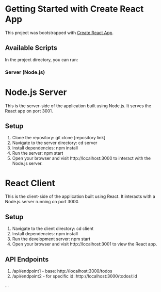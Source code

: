 # Getting Started with Create React App

This project was bootstrapped with [Create React App](https://github.com/facebook/create-react-app).

## Available Scripts

In the project directory, you can run:


### Server (Node.js)

# Node.js Server

This is the server-side of the application built using Node.js. It serves the React app on port 3001.

## Setup

1. Clone the repository:
   git clone [repository link]
2. Navigate to the server directory:
   cd server
3. Install dependencies:
  npm install
4. Run the server:
   npm start
5. Open your browser and visit http://localhost:3000 to interact with the Node.js server.


# React Client

This is the client-side of the application built using React. It interacts with a Node.js server running on port 3000.
## Setup

1. Navigate to the client directory:
   cd client
2. Install dependencies:
   npm install
3. Run the development server:
   npm start
4. Open your browser and visit http://localhost:3001 to view the React app.


## API Endpoints
1. /api/endpoint1 - base: http://localhost:3000/todos
2. /api/endpoint2 - for specific id: http://localhost:3000/todos/:id


...
